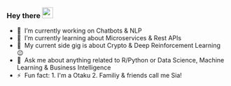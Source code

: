 ### Hey there <a href="https://babakbar.github.io/"><img src="https://media.giphy.com/media/hvRJCLFzcasrR4ia7z/giphy.gif" width="25px"></a>

- 🔭 &nbsp;I’m currently working on Chatbots & NLP 
- 🌱 &nbsp;I’m currently learning about Microservices & Rest APIs
- 💼 &nbsp;My current side gig is about Crypto & Deep Reinforcement Learning :wink:
- 💬 &nbsp;Ask me about anything related to R/Python or Data Science, Machine Learning & Business Intelligence
- ⚡ &nbsp;Fun fact: 1. I'm a Otaku 2. Familiy & friends call me Sia!

<!--
**BabakBar/BabakBar** is a ✨ _special_ ✨ repository because its `README.md` (this file) appears on your GitHub profile.

Here are some ideas to get you started:

- 🔭 I’m currently working on ...
- 🌱 I’m currently learning ...
- 👯 I’m looking to collaborate on ...
- 🤔 I’m looking for help with ...
- 💬 Ask me about ...
- 📫 How to reach me: ...
- 😄 Pronouns: ...
- ⚡ Fun fact: ...
-->
